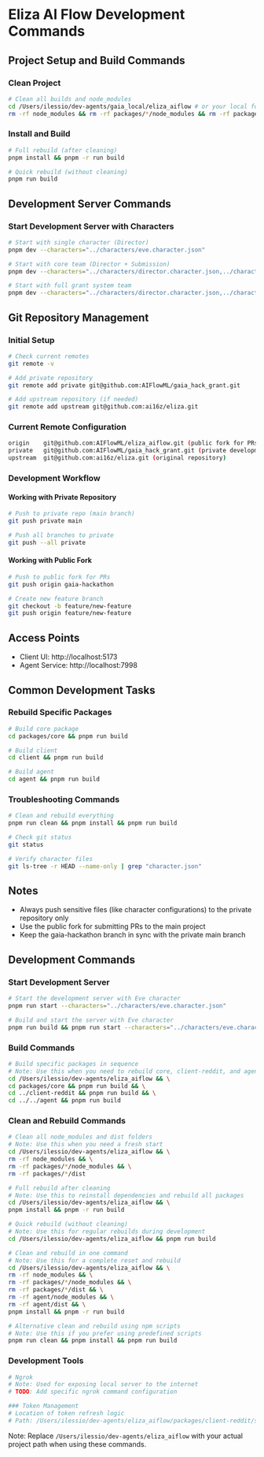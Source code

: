 # Eliza AI Flow Development Commands

## Project Setup and Build Commands

### Clean Project
```bash
# Clean all builds and node_modules
cd /Users/ilessio/dev-agents/gaia_local/eliza_aiflow # or your local folder
rm -rf node_modules && rm -rf packages/*/node_modules && rm -rf packages/*/dist && rm -rf agent/node_modules && rm -rf agent/dist
```

### Install and Build
```bash
# Full rebuild (after cleaning)
pnpm install && pnpm -r run build

# Quick rebuild (without cleaning)
pnpm run build
```

## Development Server Commands

### Start Development Server with Characters

```bash
# Start with single character (Director)
pnpm dev --characters="../characters/eve.character.json"

# Start with core team (Director + Submission)
pnpm dev --characters="../characters/director.character.json,../characters/submission.character.json"

# Start with full grant system team
pnpm dev --characters="../characters/director.character.json,../characters/submission.character.json,../characters/evaluation.character.json,../characters/milestone.character.json,../characters/distribution.character.json"
```

## Git Repository Management

### Initial Setup
```bash
# Check current remotes
git remote -v

# Add private repository
git remote add private git@github.com:AIFlowML/gaia_hack_grant.git

# Add upstream repository (if needed)
git remote add upstream git@github.com:ai16z/eliza.git
```

### Current Remote Configuration
```bash
origin    git@github.com:AIFlowML/eliza_aiflow.git (public fork for PRs)
private   git@github.com:AIFlowML/gaia_hack_grant.git (private development)
upstream  git@github.com:ai16z/eliza.git (original repository)
```

### Development Workflow

#### Working with Private Repository
```bash
# Push to private repo (main branch)
git push private main

# Push all branches to private
git push --all private
```

#### Working with Public Fork
```bash
# Push to public fork for PRs
git push origin gaia-hackathon

# Create new feature branch
git checkout -b feature/new-feature
git push origin feature/new-feature
```

## Access Points

- Client UI: http://localhost:5173
- Agent Service: http://localhost:7998

## Common Development Tasks

### Rebuild Specific Packages
```bash
# Build core package
cd packages/core && pnpm run build

# Build client
cd client && pnpm run build

# Build agent
cd agent && pnpm run build
```

### Troubleshooting Commands
```bash
# Clean and rebuild everything
pnpm run clean && pnpm install && pnpm run build

# Check git status
git status

# Verify character files
git ls-tree -r HEAD --name-only | grep "character.json"
```

## Notes
- Always push sensitive files (like character configurations) to the private repository only
- Use the public fork for submitting PRs to the main project
- Keep the gaia-hackathon branch in sync with the private main branch

## Development Commands

### Start Development Server
```bash
# Start the development server with Eve character
pnpm run start --characters="../characters/eve.character.json"

# Build and start the server with Eve character
pnpm run build && pnpm run start --characters="../characters/eve.character.json"
```

### Build Commands

```bash
# Build specific packages in sequence
# Note: Use this when you need to rebuild core, client-reddit, and agent
cd /Users/ilessio/dev-agents/eliza_aiflow && \
cd packages/core && pnpm run build && \
cd ../client-reddit && pnpm run build && \
cd ../../agent && pnpm run build
```

### Clean and Rebuild Commands

```bash
# Clean all node_modules and dist folders
# Note: Use this when you need a fresh start
cd /Users/ilessio/dev-agents/eliza_aiflow && \
rm -rf node_modules && \
rm -rf packages/*/node_modules && \
rm -rf packages/*/dist

# Full rebuild after cleaning
# Note: Use this to reinstall dependencies and rebuild all packages
cd /Users/ilessio/dev-agents/eliza_aiflow && \
pnpm install && pnpm -r run build

# Quick rebuild (without cleaning)
# Note: Use this for regular rebuilds during development
cd /Users/ilessio/dev-agents/eliza_aiflow && pnpm run build

# Clean and rebuild in one command
# Note: Use this for a complete reset and rebuild
cd /Users/ilessio/dev-agents/eliza_aiflow && \
rm -rf node_modules && \
rm -rf packages/*/node_modules && \
rm -rf packages/*/dist && \
rm -rf agent/node_modules && \
rm -rf agent/dist && \
pnpm install && pnpm -r run build

# Alternative clean and rebuild using npm scripts
# Note: Use this if you prefer using predefined scripts
pnpm run clean && pnpm install && pnpm run build
```

### Development Tools

```bash
# Ngrok
# Note: Used for exposing local server to the internet
# TODO: Add specific ngrok command configuration

### Token Management
# Location of token refresh logic
# Path: /Users/ilessio/dev-agents/eliza_aiflow/packages/client-reddit/src/providers/get-refresh-token.ts
```

Note: Replace `/Users/ilessio/dev-agents/eliza_aiflow` with your actual project path when using these commands.